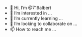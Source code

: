 - 👋 Hi, I’m @719albert
- 👀 I’m interested in ...
- 🌱 I’m currently learning ...
- 💞️ I’m looking to collaborate on ...
- 📫 How to reach me ...

<!---
719albert/719albert is a ✨ special ✨ repository because its `README.md` (this file) appears on your GitHub profile.
You can click the Preview link to take a look at your changes.
--->
